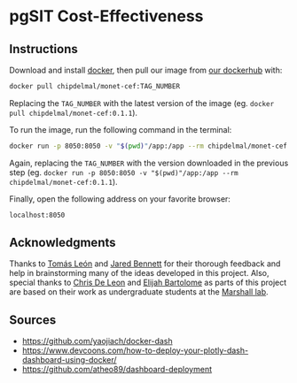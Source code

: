 # pgSIT Cost-Effectiveness

## Instructions

Download and install [docker](https://docs.docker.com/get-docker/), then pull our  image from [our dockerhub](https://hub.docker.com/repository/docker/chipdelmal/monet-cef) with:

```bash
docker pull chipdelmal/monet-cef:TAG_NUMBER
```

Replacing the `TAG_NUMBER` with the latest version of the image (eg. `docker pull chipdelmal/monet-cef:0.1.1`).

To run the image, run the following command in the terminal:

```bash
docker run -p 8050:8050 -v "$(pwd)"/app:/app --rm chipdelmal/monet-cef:TAG_NUMBER
```

Again, replacing the `TAG_NUMBER` with the version downloaded in the previous step (eg. `docker run -p 8050:8050 -v "$(pwd)"/app:/app --rm chipdelmal/monet-cef:0.1.1`).

Finally, open the following address on your favorite browser:

```bash
localhost:8050
```

## Acknowledgments

Thanks to [Tomás León](https://tomasleon.com/) and [Jared Bennett](https://www.linkedin.com/in/jared-bennett-21a7a9a0) for their thorough feedback and help in brainstorming many of the ideas developed in this project. Also, special thanks to [Chris De Leon](https://www.linkedin.com/in/chris-de-leon-96bb361b5) and [Elijah Bartolome](https://www.linkedin.com/in/elijah-bartolome/) as parts of this project are based on their work as undergraduate students at the [Marshall lab](https://www.marshalllab.com/).

## Sources

* https://github.com/yaojiach/docker-dash
* https://www.devcoons.com/how-to-deploy-your-plotly-dash-dashboard-using-docker/
* https://github.com/atheo89/dashboard-deployment
  